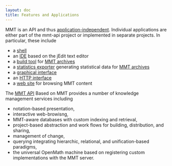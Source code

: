 ```yaml
---
layout: doc
title: Features and Applications
---
```


MMT is an API and thus [application-independent](../philosophy/independence.html).
Individual applications are either part of the mmt-api project or implemented in separate projects.
In particular, these include

* a [shell](shell.html)
* an [IDE](jedit.html) based on the jEdit text editor
* a [build tool](building.html) for [MMT archives](archives.html)
* a [statistics exporter](statistics.html) generating statistical data for [MMT archives](archives.html) 
* a [graphical interface](gui.html)
* an [HTTP interface](server.html)
* a [web site](server.html) for browsing MMT content

The [MMT API](../api/) Based on MMT provides a number of knowledge management services including

* notation-based presentation,
* interactive web-browisng,
* MMT-aware databases with custom indexing and retrieval,
* project-based abstraction and work flows for building, distribution, and sharing,
* management of change,
* querying integrating hierarchic, relational, and unification-based paradigms,
* the universal OpenMath machine based on registering custom implementations with the MMT server.
